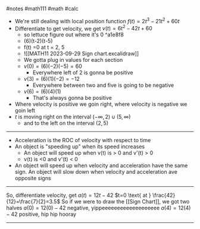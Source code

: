 #notes #math111 #math #calc
- We're still dealing with local position function $f(t) = 2t^{3}-21t^{2}+60t$
- Differentiate to get velocity, we get $v(t) = 6t^{2}-42t +60$
	- so lettuce figure out where it's 0 ^a1e8f8
	- (6)(t-2)(t-5)
	- f(t) =0 at t = 2, 5
	- ![[MATH11 2023-09-29 Sign chart.excalidraw]]
	- We gotta plug in values for each section
	- $v(0) = (6)(-2)(-5)=60$
		- Everywhere left of 2 is gonna be positive
	- $v(3)=(6)(1)(-2)=-12$
		- Everywhere between two and five is going to be negative
	- $v(6)=(6)(4)(1)$
		- That's always gonna be positive
- Where velocity is positive we goin right, where velocity is negative we goin left
- $t$ is moving right on the interval $(-\infty,2)\cup(5,\infty)$
	- and to the left on the interval $(2,5)$

---
- Acceleration is the ROC of velocity with respect to time
- An object is "speeding up" when its speed increases 
	- An object will speed up when v(t) is > 0 and v'(t) > 0
	- v(t) is <0 and v'(t) < 0
- An object will speed up when velocity and acceleration have the same sign. An object will slow down when velocity and acceleration ave opposite signs

---

So, differentiate velocity, get $a(t)=12t-42$
$t=0 \text{ at } \frac{42}{12}=\frac{7}{2}=3.5$
So if we were to draw the [[Sign Chart]], we got two halves
$a(0)=12(0)-42$ negative, yippeeeeeeeeeeeeeeeeeee
$a(4)=12(4)-42$ positive, hip hip hooray

---

